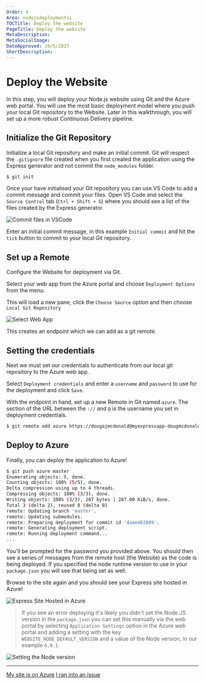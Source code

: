 ```yaml
---
Order: 4
Area: nodejsdeploymentui
TOCTitle: Deploy the website
PageTitle: Deploy the website
MetaDescription:
MetaSocialImage:
DateApproved: 10/5/2017
ShortDescription:
---
```

# Deploy the Website

In this step, you will deploy your Node.js website using Git and the Azure web portal. You will use the most basic deployment model where you push your local Git repository to the Website. Later in this walkthrough, you will set up a more robust Continuous Delivery pipeline.

## Initialize the Git Repository

Initialize a local Git repository and make an initial commit. Git will respect the `.gitignore` file created when you first created the application using the Express generator and not commit the `node_modules` folder.

```bash
$ git init
```

Once your have initialised your Git repository you can use VS Code to add a commit message and commit your files. Open VS Code and select the `Source Control` tab (`Ctrl + Shift + G`) where you should see a list of the files created by the Express generator.

![Commit files in VSCode](images/nodejs-deployment-ui/commitinvscode.png)

Enter an initial commit message, in this example `Initial commit` and hit the `tick` button to commit to your local Git repository.

## Set up a Remote

Configure the Website for deployment via Git.

Select your web app from the Azure portal and choose `Deployment Options` from the menu.

This will load a new pane, click the `Choose Source` option and then choose `Local Git Repository`

![Select Web App](images/nodejs-deployment-ui/localgitrepo.png)

This creates an endpoint which we can add as a git remote.

## Setting the credentials

Next we must set our credentials to authenticate from our local git repository to the Azure web app.

Select `Deployment credentials` and enter a `username` and `password` to use for the deployment and click `Save`.

With the endpoint in hand, set up a new Remote in Git named `azure`. The section of the URL between the `://` and `@` is the username you set in deployment credentials.

```bash
$ git remote add azure https://dougajmcdonald@myexpressapp-dougmcdonald.scm.azurewebsites.net/myExpressApp-dougmcdonald.git
```

## Deploy to Azure

Finally, you can deploy the application to Azure!

```bash
$ git push azure master
Enumerating objects: 5, done.
Counting objects: 100% (5/5), done.
Delta compression using up to 4 threads.
Compressing objects: 100% (3/3), done.
Writing objects: 100% (3/3), 287 bytes | 287.00 KiB/s, done.
Total 3 (delta 2), reused 0 (delta 0)
remote: Updating branch 'master'.
remote: Updating submodules.
remote: Preparing deployment for commit id 'daae462889'.
remote: Generating deployment script.
remote: Running deployment command...
...
```

You'll be prompted for the password you provided above. You should then see a series of messages from the remote host (the Website) as the code is being deployed. If you specified the node runtime version to use in your `package.json` you will see that being set as well.

Browse to the site again and you should see your Express site hosted in Azure!

![Express Site Hosted in Azure](images/nodejs-deployment/expressinazure.png)

> If you see an error deploying it's likely you didn't set the Node.JS version in the `package.json` you can set this manually via the web portal by selecting `Application Settings` option in the Azure web portal and adding a setting with the key `WEBSITE_NODE_DEFAULT_VERSION` and a value of the Node version, in our example `6.9.1`.

![Setting the Node version](images/nodejs-deployment/setnodeversion.png)

----

<a class="tutorial-next-btn" href="/tutorials/nodejs-deployment/publishing-changes">My site is on Azure</a> <a class="tutorial-feedback-btn" onclick="reportIssue('node-deployment-ui', 'deploy-website')" href="javascript:void(0)">I ran into an issue</a>